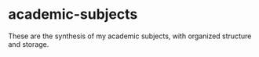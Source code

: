 # academic-subjects
These are the synthesis of my academic subjects, with organized structure and storage.
